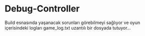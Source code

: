 # Debug-Controller
Build esnasında yaşanacak sorunları görebilmeyi sağlıyor ve oyun içerisindeki logları game_log.txt uzantılı bir dosyada tutuyor...
